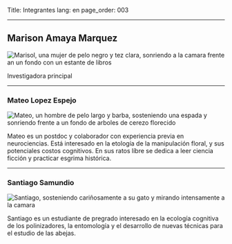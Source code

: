 Title: Integrantes
lang: en
page_order: 003

___

## Marison Amaya Marquez

![Marisol, una mujer de pelo negro y tez clara, sonriendo a la camara frente
an un fondo con un estante de libros](../images/marisol.jpg)

Investigadora principal

___

### Mateo Lopez Espejo

![Mateo, un hombre de pelo largo y barba, sosteniendo una espada y sonriendo frente
a un fondo de arboles de cerezo florecido](../images/mateo.jpg)

Mateo es un postdoc y colaborador con experiencia previa en neurociencias. Está
interesado en la etología de la manipulación floral, y sus potenciales costos
cognitivos.
En sus ratos líbre se dedica a leer ciencia ficción y practicar esgrima
histórica.

---

### Santiago Samundio

![Santiago, sosteniendo cariñosamente a su gato y mirando intensamente a la 
camara](../images/santiago.jpg)

Santiago es un estudiante de pregrado interesado en la ecología cognitiva de
los polinizadores, la entomología y el desarrollo de nuevas técnicas para el
estudio de las abejas.